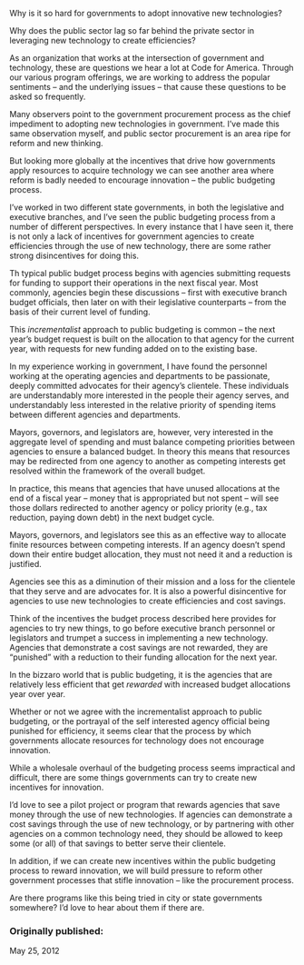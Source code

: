 Why is it so hard for governments to adopt innovative new technologies?

Why does the public sector lag so far behind the private sector in leveraging new technology to create efficiencies?

As an organization that works at the intersection of government and technology, these are questions we hear a lot at Code for America. Through our various program offerings, we are working to address the popular sentiments – and the underlying issues – that cause these questions to be asked so frequently.

Many observers point to the government procurement process as the chief impediment to adopting new technologies in government. I’ve made this same observation myself, and public sector procurement is an area ripe for reform and new thinking.

But looking more globally at the incentives that drive how governments apply resources to acquire technology we can see another area where reform is badly needed to encourage innovation – the public budgeting process.


I’ve worked in two different state governments, in both the legislative and executive branches, and I’ve seen the public budgeting process from a number of different perspectives. In every instance that I have seen it, there is not only a lack of incentives for government agencies to create efficiencies through the use of new technology, there are some rather strong disincentives for doing this.

Th typical public budget process begins with agencies submitting requests for funding to support their operations in the next fiscal year. Most commonly, agencies begin these discussions – first with executive branch budget officials, then later on with their legislative counterparts – from the basis of their current level of funding.

This *incrementalist* approach to public budgeting is common – the next year’s budget request is built on the allocation to that agency for the current year, with requests for new funding added on to the existing base.

In my experience working in government, I have found the personnel working at the operating agencies and departments to be passionate, deeply committed advocates for their agency’s clientele. These individuals are understandably more interested in the people their agency serves, and understandably less interested in the relative priority of spending items between different agencies and departments.

Mayors, governors, and legislators are, however, very interested in the aggregate level of spending and must balance competing priorities between agencies to ensure a balanced budget. In theory this means that resources may be redirected from one agency to another as competing interests get resolved within the framework of the overall budget.

In practice, this means that agencies that have unused allocations at the end of a fiscal year – money that is appropriated but not spent – will see those dollars redirected to another agency or policy priority (e.g., tax reduction, paying down debt) in the next budget cycle.

Mayors, governors, and legislators see this as an effective way to allocate finite resources between competing interests. If an agency doesn’t spend down their entire budget allocation, they must not need it and a reduction is justified.

Agencies see this as a diminution of their mission and a loss for the clientele that they serve and are advocates for. It is also a powerful disincentive for agencies to use new technologies to create efficiencies and cost savings.

Think of the incentives the budget process described here provides for agencies to try new things, to go before executive branch personnel or legislators and trumpet a success in implementing a new technology. Agencies that demonstrate a cost savings are not rewarded, they are “punished” with a reduction to their funding allocation for the next year.

In the bizzaro world that is public budgeting, it is the agencies that are relatively less efficient that get *rewarded* with increased budget allocations year over year.

Whether or not we agree with the incrementalist approach to public budgeting, or the portrayal of the self interested agency official being punished for efficiency, it seems clear that the process by which governments allocate resources for technology does not encourage innovation.

While a wholesale overhaul of the budgeting process seems impractical and difficult, there are some things governments can try to create new incentives for innovation.

I’d love to see a pilot project or program that rewards agencies that save money through the use of new technologies. If agencies can demonstrate a cost savings through the use of new technology, or by partnering with other agencies on a common technology need, they should be allowed to keep some (or all) of that savings to better serve their clientele.

In addition, if we can create new incentives within the public budgeting process to reward innovation, we will build pressure to reform other government processes that stifle innovation – like the procurement process.

Are there programs like this being tried in city or state governments somewhere? I’d love to hear about them if there are.

### Originally published:
May 25, 2012 